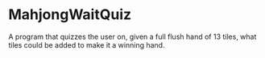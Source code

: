 # MahjongWaitQuiz
A program that quizzes the user on, given a full flush hand of 13 tiles, what tiles could be added to make it a winning hand.
